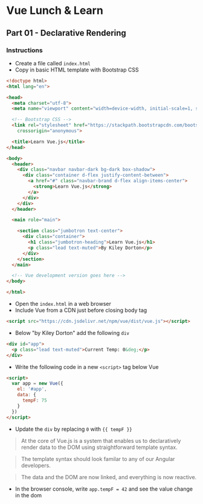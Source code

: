 # Vue Lunch & Learn

## Part 01 - Declarative Rendering

### Instructions

* Create a file called `index.html`
* Copy in basic HTML template with Bootstrap CSS

```html
<!doctype html>
<html lang="en">

<head>
  <meta charset="utf-8">
  <meta name="viewport" content="width=device-width, initial-scale=1, shrink-to-fit=no">

  <!-- Bootstrap CSS -->
  <link rel="stylesheet" href="https://stackpath.bootstrapcdn.com/bootstrap/4.1.1/css/bootstrap.min.css" integrity="sha384-WskhaSGFgHYWDcbwN70/dfYBj47jz9qbsMId/iRN3ewGhXQFZCSftd1LZCfmhktB"
    crossorigin="anonymous">

  <title>Learn Vue.js</title>
</head>

<body>
  <header>
    <div class="navbar navbar-dark bg-dark box-shadow">
      <div class="container d-flex justify-content-between">
        <a href="#" class="navbar-brand d-flex align-items-center">
          <strong>Learn Vue.js</strong>
        </a>
      </div>
    </div>
  </header>

  <main role="main">

    <section class="jumbotron text-center">
      <div class="container">
        <h1 class="jumbotron-heading">Learn Vue.js</h1>
        <p class="lead text-muted">By Kiley Dorton</p>
      </div>
    </section>
  </main>

  <!-- Vue development version goes here -->
</body>

</html>
```

* Open the `index.html` in a web browser
* Include Vue from a CDN just before closing body tag

```html
<script src="https://cdn.jsdelivr.net/npm/vue/dist/vue.js"></script>
```

* Below "by Kiley Dorton" add the following `div`

```html
<div id="app">
  <p class="lead text-muted">Current Temp: 0&deg;</p>
</div>
```

* Write the following code in a new `<script>` tag below Vue

```html
<script>
  var app = new Vue({
    el: '#app',
    data: {
      tempF: 75
    }
  })
</script>
```

* Update the `div` by replacing `0` with `{{ tempF }}`

> At the core of Vue.js is a system that enables us to declaratively render data to the DOM using straightforward template syntax.

> The template syntax should look familar to any of our Angular developers.

> The data and the DOM are now linked, and everything is now reactive.

* In the browser console, write `app.tempF = 42` and see the value change in the dom
